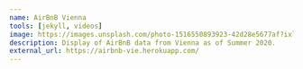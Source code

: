 ```yaml
---
name: AirBnB Vienna
tools: [jekyll, videos]
image: https://images.unsplash.com/photo-1516550893923-42d28e5677af?ixlib=rb-1.2.1&ixid=eyJhcHBfaWQiOjEyMDd9&auto=format&fit=crop&w=1652&q=80
description: Display of AirBnB data from Vienna as of Summer 2020.
external_url: https://airbnb-vie.herokuapp.com/
---
```

